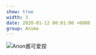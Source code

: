 ```yaml
---
show: true
width: 3
date: 2020-01-12 00:01:00 +0800
group: Anime
---
```

<div>
    <img data-src="{{ 'assets/images/etc/恋语轻唱.jpg' | relative_url }}" class="lazy w-100 rounded-xl" src="{{ '/assets/images/empty_300x200.png' | relative_url }}" data-toggle="tooltip" data-placement="top" title="Anon酱可爱捏">
</div>
